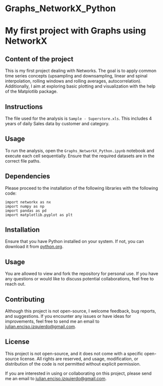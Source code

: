 # Graphs_NetworkX_Python


# My first project with Graphs using NetworkX

## Content of the project
This is my first project dealing with Networks. The goal is to apply common time series concepts (upsampling and downsampling, linear and spinal interpolation, rolling windows and rolling averages, autocorrelation). Additionally, I aim at exploring basic plotting and visualization with the help of the Matplotlib package.


## Instructions
The file used for the analysis is `Sample - Superstore.xls`. This includes 4 years of daily Sales data by customer and category.


## Usage
To run the analysis, open the `Graphs_NetworkX_Python.ipynb` notebook and execute each cell sequentially. Ensure that the required datasets are in the correct file paths.


## Dependencies

Please proceed to the installation of the following libraries with the following code:

```
import networkx as nx
import numpy as np
import pandas as pd
import matplotlib.pyplot as plt
```

## Installation
Ensure that you have Python installed on your system. If not, you can download it from [python.org](https://www.python.org/downloads/).


## Usage
You are allowed to view and fork the repository for personal use. If you have any questions or would like to discuss potential collaborations, feel free to reach out.


## Contributing
Although this project is not open-source, I welcome feedback, bug reports, and suggestions. If you encounter any issues or have ideas for improvements, feel free to send me an email to julian.enciso.izquierdo@gmail.com.


## License
This project is not open-source, and it does not come with a specific open-source license. All rights are reserved, and usage, modification, or distribution of the code is not permitted without explicit permission.

If you are interested in using or collaborating on this project, please send me an email to julian.enciso.izquierdo@gmail.com.

